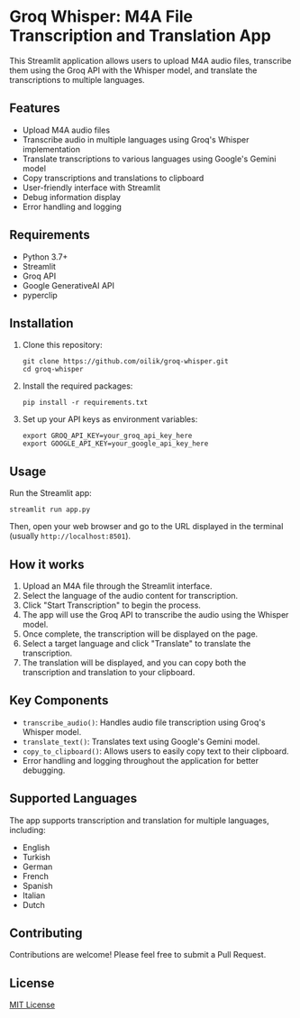 # Groq Whisper: M4A File Transcription and Translation App

This Streamlit application allows users to upload M4A audio files, transcribe them using the Groq API with the Whisper model, and translate the transcriptions to multiple languages.

## Features

- Upload M4A audio files
- Transcribe audio in multiple languages using Groq's Whisper implementation
- Translate transcriptions to various languages using Google's Gemini model
- Copy transcriptions and translations to clipboard
- User-friendly interface with Streamlit
- Debug information display
- Error handling and logging

## Requirements

- Python 3.7+
- Streamlit
- Groq API
- Google GenerativeAI API
- pyperclip

## Installation

1. Clone this repository:
   ```
   git clone https://github.com/oilik/groq-whisper.git
   cd groq-whisper
   ```

2. Install the required packages:
   ```
   pip install -r requirements.txt
   ```

3. Set up your API keys as environment variables:
   ```
   export GROQ_API_KEY=your_groq_api_key_here
   export GOOGLE_API_KEY=your_google_api_key_here
   ```

## Usage

Run the Streamlit app:

```
streamlit run app.py
```

Then, open your web browser and go to the URL displayed in the terminal (usually `http://localhost:8501`).

## How it works

1. Upload an M4A file through the Streamlit interface.
2. Select the language of the audio content for transcription.
3. Click "Start Transcription" to begin the process.
4. The app will use the Groq API to transcribe the audio using the Whisper model.
5. Once complete, the transcription will be displayed on the page.
6. Select a target language and click "Translate" to translate the transcription.
7. The translation will be displayed, and you can copy both the transcription and translation to your clipboard.

## Key Components

- `transcribe_audio()`: Handles audio file transcription using Groq's Whisper model.
- `translate_text()`: Translates text using Google's Gemini model.
- `copy_to_clipboard()`: Allows users to easily copy text to their clipboard.
- Error handling and logging throughout the application for better debugging.

## Supported Languages

The app supports transcription and translation for multiple languages, including:
- English
- Turkish
- German
- French
- Spanish
- Italian
- Dutch

## Contributing

Contributions are welcome! Please feel free to submit a Pull Request.

## License

[MIT License](LICENSE)